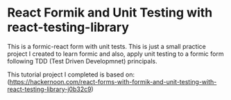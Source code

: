 # React Formik and Unit Testing with react-testing-library

This is a formic-react form with unit tests. This is just a small practice project I created to learn formic and also, apply unit testing to a formic form following TDD (Test Driven Developmnet) principals.

This tutorial project I completed is based on:
(https://hackernoon.com/react-forms-with-formik-and-unit-testing-with-react-testing-library-j0b32c9)







